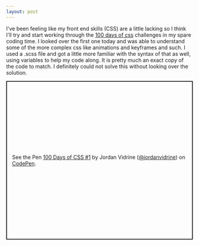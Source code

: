 ```yaml
---
layout: post
---
```

I've been feeling like my front end skills (CSS) are a little lacking so I think I'll try and start working through the [100 days of css](https://100dayscss.com/?dayIndex=1) challenges in my spare coding time. I looked over the first one today and was able to understand some of the more complex css like animations and keyframes and such. I used a .scss file and got a little more familiar with the syntax of that as well, using variables to help my code along. It is pretty much an exact copy of the code to match. I definitely could not solve this without looking over the solution.

<p class="codepen" data-height="428" data-theme-id="light" data-default-tab="css,result" data-user="jordanvidrine" data-slug-hash="jjyKYB" data-preview="true" style="height: 428px; box-sizing: border-box; display: flex; align-items: center; justify-content: center; border: 2px solid; margin: 1em 0; padding: 1em;" data-pen-title="100 Days of CSS #1">
  <span>See the Pen <a href="https://codepen.io/jordanvidrine/pen/jjyKYB/">
  100 Days of CSS #1</a> by Jordan Vidrine (<a href="https://codepen.io/jordanvidrine">@jordanvidrine</a>)
  on <a href="https://codepen.io">CodePen</a>.</span>
</p>
<script async src="https://static.codepen.io/assets/embed/ei.js"></script>
